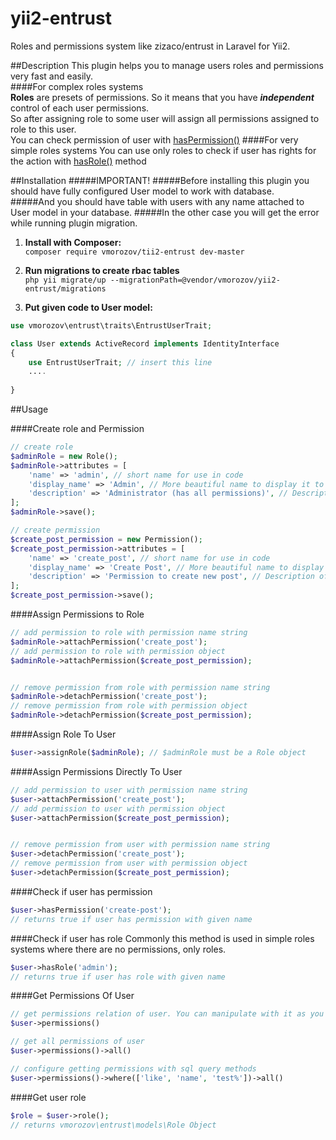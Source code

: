 # yii2-entrust
Roles and permissions system like zizaco/entrust in Laravel for Yii2.  

##Description
This plugin helps you to manage users roles and permissions very fast and easily.    
####For complex roles systems  
**Roles** are presets of permissions. So it means that you have **_independent_** control of each user permissions.  
So after assigning role to some user will assign all permissions assigned to role to this user.  
You can check permission of user with [hasPermission()](#check-if-user-has-permission)
####For very simple roles systems
You can use only roles to check if user has rights for the action with [hasRole()](#check-if-user-has-role) method



##Installation
#####IMPORTANT!
#####Before installing this plugin you should have fully configured User model to work with database.  
#####And you should have table with users with any name attached to User model in your database.
#####In the other case you will get the error while running plugin migration. 

1. **Install with Composer:**  
 `composer require vmorozov/tii2-entrust dev-master`
 
1. **Run migrations to create rbac tables**  
 `php yii migrate/up --migrationPath=@vendor/vmorozov/yii2-entrust/migrations`
 
1. **Put given code to User model:**
```php
use vmorozov\entrust\traits\EntrustUserTrait;  

class User extends ActiveRecord implements IdentityInterface
{
    use EntrustUserTrait; // insert this line
    ....
    
}
```
##Usage

####Create role and Permission
```php
// create role
$adminRole = new Role();
$adminRole->attributes = [
    'name' => 'admin', // short name for use in code
    'display_name' => 'Admin', // More beautiful name to display it to users if it is needed
    'description' => 'Administrator (has all permissions)', // Description of role
];
$adminRole->save();

// create permission
$create_post_permission = new Permission();
$create_post_permission->attributes = [
    'name' => 'create_post', // short name for use in code
    'display_name' => 'Create Post', // More beautiful name to display it to users if it is needed
    'description' => 'Permission to create new post', // Description of permission
];
$create_post_permission->save();
```
####Assign Permissions to Role
```php
// add permission to role with permission name string
$adminRole->attachPermission('create_post');
// add permission to role with permission object
$adminRole->attachPermission($create_post_permission);


// remove permission from role with permission name string
$adminRole->detachPermission('create_post');
// remove permission from role with permission object
$adminRole->detachPermission($create_post_permission);
```
####Assign Role To User
```php
$user->assignRole($adminRole); // $adminRole must be a Role object
```
####Assign Permissions Directly To User
```php
// add permission to user with permission name string
$user->attachPermission('create_post');
// add permission to user with permission object
$user->attachPermission($create_post_permission);


// remove permission from user with permission name string
$user->detachPermission('create_post');
// remove permission from user with permission object
$user->detachPermission($create_post_permission);
```
####Check if user has permission
```php
$user->hasPermission('create-post');
// returns true if user has permission with given name
```
####Check if user has role
Commonly this method is used in simple roles systems where there are no permissions, only roles.
```php
$user->hasRole('admin');
// returns true if user has role with given name
```
####Get Permissions Of User
```php
// get permissions relation of user. You can manipulate with it as you want.
$user->permissions()

// get all permissions of user
$user->permissions()->all()

// configure getting permissions with sql query methods
$user->permissions()->where(['like', 'name', 'test%'])->all()
```
####Get user role
```php
$role = $user->role(); 
// returns vmorozov\entrust\models\Role Object
```
